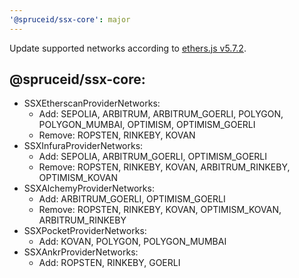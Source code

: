 ```yaml
---
'@spruceid/ssx-core': major
---
```


Update supported networks according to [ethers.js v5.7.2](https://github.com/ethers-io/ethers.js/releases/tag/v5.7.2).

## @spruceid/ssx-core:

- SSXEtherscanProviderNetworks:
  - Add: SEPOLIA, ARBITRUM, ARBITRUM_GOERLI, POLYGON, POLYGON_MUMBAI, OPTIMISM, OPTIMISM_GOERLI
  - Remove: ROPSTEN, RINKEBY, KOVAN
- SSXInfuraProviderNetworks:
  - Add: SEPOLIA, ARBITRUM_GOERLI, OPTIMISM_GOERLI
  - Remove: ROPSTEN, RINKEBY, KOVAN, ARBITRUM_RINKEBY, OPTIMISM_KOVAN
- SSXAlchemyProviderNetworks:
  - Add: ARBITRUM_GOERLI, OPTIMISM_GOERLI
  - Remove: ROPSTEN, RINKEBY, KOVAN, OPTIMISM_KOVAN, ARBITRUM_RINKEBY
- SSXPocketProviderNetworks:
  - Add: KOVAN, POLYGON, POLYGON_MUMBAI
- SSXAnkrProviderNetworks:
  - Add: ROPSTEN, RINKEBY, GOERLI
